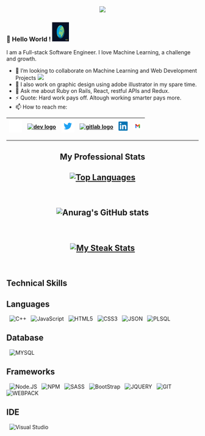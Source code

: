 <div width='100%' align="center">
<img src='https://user-images.githubusercontent.com/71644515/160234800-a9320918-bf4f-4332-be03-fe0c9cb0110f.gif'>
</div>


### 👋 Hello World !  <img src="299891a5fc87e239d87f782ba6608682.gif" width="44px" height="50px">
  
I am a Full-stack Software Engineer. I love Machine Learning, a challenge and growth. 

- 👯 I’m looking to collaborate on Machine Learning and Web Development Projects <img src="https://media.giphy.com/media/WUlplcMpOCEmTGBtBW/giphy.gif" width="30">
- 🔭 I also work on graphic design using adobe illustrator in my spare time.
- 💬 Ask me about Ruby on Rails, React, restful APIs and Redux.
- ⚡ Quote: Hard work pays off. Altough working smarter pays more.
- 📫 How to reach me:

| [<img src="https://raw.githubusercontent.com/Delta456/Delta456/master/img/github.png" alt="github logo" width="34">](https://github.com/hamid-murambiwa) |  [<img src="https://raw.githubusercontent.com/Delta456/Delta456/master/img/dev.png" alt="dev logo" width="24">](https://dev.to/hamidmurambiwa) |  [<img src="https://raw.githubusercontent.com/Delta456/Delta456/master/img/twitter.png" alt="twitter logo" width="34">](https://twitter.com/Hamid87789454) |  [<img src="https://raw.githubusercontent.com/Delta456/Delta456/master/img/gitlab.png" alt="gitlab logo" width="24">](https://gitlab.com/machipisajunior) |  [<img src="LinkedIn_logo_initials.png" alt="linkedin logo" width="24">](https://www.linkedin.com/in/hamid-murambiwa-8a9a9520a/) |  [<img src="Gmail-logo.png" alt="gmail logo" width="24">](machipisajunior@gmail.com)
|---|---|---|---|---|---|

----


## <p align="center">My Professional Stats</p>

## <p align="center">[![Top Languages](https://github-readme-stats.vercel.app/api/top-langs/?username=hamid-murambiwa&theme=dark)](https://github.com/KDlamini/github-readme-stats)</p>
 &nbsp;
  
## <p align="center">![Anurag's GitHub stats](https://github-readme-stats.vercel.app/api?username=hamid-murambiwa&show_icons=true&theme=dark)</p>
 &nbsp;
 
 ## <p align="center">[![My Steak Stats](https://github-readme-streak-stats.herokuapp.com/?user=hamid-murambiwa&theme=radical)](https://github.com/hamid-murambiwa/github-readme-stats)</p>
&nbsp;



## Technical Skills

## Languages
&nbsp;
![C++](https://img.shields.io/badge/C%2B%2B-00599C?style=for-the-badge&logo=c%2B%2B&logoColor=white) &nbsp;
![JavaScript](https://img.shields.io/badge/JavaScript-323330?style=for-the-badge&logo=javascript&logoColor=F7DF1E) &nbsp;
![HTML5](https://img.shields.io/badge/HTML5-E34F26?style=for-the-badge&logo=html5&logoColor=white) &nbsp;
![CSS3](https://img.shields.io/badge/CSS3-1572B6?style=for-the-badge&logo=css3&logoColor=white) &nbsp;
![JSON](https://img.shields.io/badge/json-5E5C5C?style=for-the-badge&logo=json&logoColor=white) &nbsp;
![PLSQL](https://img.shields.io/badge/PLSQL-F80000?style=for-the-badge&logo=oracle&logoColor=black)
&nbsp;

## Database
&nbsp;
![MYSQL](https://img.shields.io/badge/MySQL-005C84?style=for-the-badge&logo=mysql&logoColor=white) &nbsp;
&nbsp;

## Frameworks
&nbsp;
![Node.JS](https://img.shields.io/badge/Node.js-339933?style=for-the-badge&logo=nodedotjs&logoColor=white) &nbsp;
![NPM](https://img.shields.io/badge/npm-CB3837?style=for-the-badge&logo=npm&logoColor=white) &nbsp;
![SASS](https://img.shields.io/badge/Sass-CC6699?style=for-the-badge&logo=sass&logoColor=white) &nbsp;
![BootStrap](https://img.shields.io/badge/Bootstrap-563D7C?style=for-the-badge&logo=bootstrap&logoColor=white) &nbsp;
![JQUERY](https://img.shields.io/badge/jQuery-0769AD?style=for-the-badge&logo=jquery&logoColor=white) &nbsp;
![GIT](https://img.shields.io/badge/Git-F05032?style=for-the-badge&logo=git&logoColor=white) &nbsp;
![WEBPACK](https://img.shields.io/badge/Webpack-8DD6F9?style=for-the-badge&logo=Webpack&logoColor=white)
&nbsp;

## IDE
&nbsp;
![Visual Studio](https://img.shields.io/badge/Visual_Studio_Code-0078D4?style=for-the-badge&logo=visual%20studio%20code&logoColor=white) &nbsp;
&nbsp;
